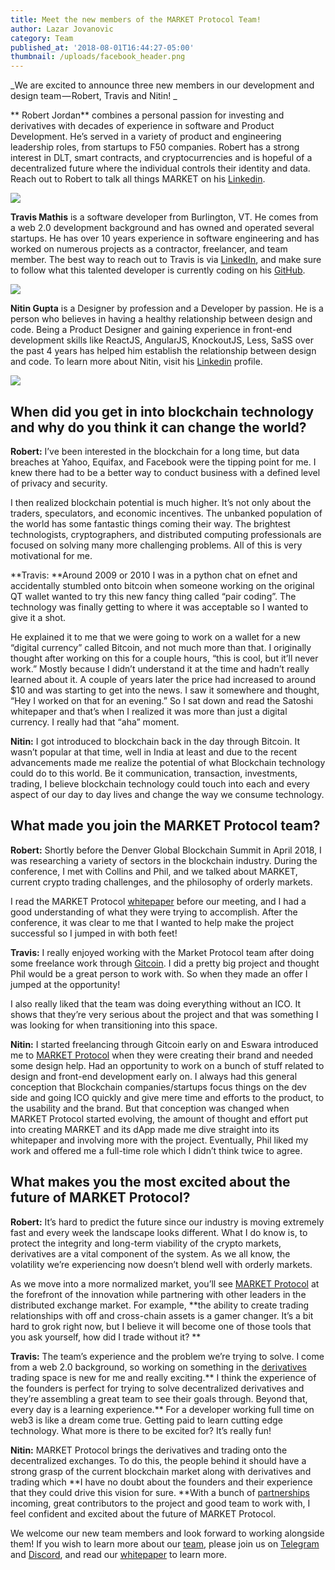 ```yaml
---
title: Meet the new members of the MARKET Protocol Team!
author: Lazar Jovanovic
category: Team
published_at: '2018-08-01T16:44:27-05:00'
thumbnail: /uploads/facebook_header.png
---
```

_We are excited to announce three new members in our development and design team — Robert, Travis and Nitin!_

**Robert Jordan** combines a personal passion for investing and derivatives with decades of experience in software and Product Development. He’s served in a variety of product and engineering leadership roles, from startups to F50 companies. Robert has a strong interest in DLT, smart contracts, and cryptocurrencies and is hopeful of a decentralized future where the individual controls their identity and data. Reach out to Robert to talk all things MARKET on his [Linkedin](https://www.linkedin.com/in/jrobertjordan/).

![](/uploads/robert-copy.png)

**Travis Mathis** is a software developer from Burlington, VT. He comes from a web 2.0 development background and has owned and operated several startups. He has over 10 years experience in software engineering and has worked on numerous projects as a contractor, freelancer, and team member. The best way to reach out to Travis is via [LinkedIn](https://www.linkedin.com/in/travis-mathis-43443b16/), and make sure to follow what this talented developer is currently coding on his [GitHub](https://github.com/travisdmathis).

![](/uploads/travis-copy.png)

**Nitin Gupta** is a Designer by profession and a Developer by passion. He is a person who believes in having a healthy relationship between design and code. Being a Product Designer and gaining experience in front-end development skills like ReactJS, AngularJS, KnockoutJS, Less, SaSS over the past 4 years has helped him establish the relationship between design and code. To learn more about Nitin, visit his [Linkedin](https://www.linkedin.com/in/nitinrgupta31/) profile.

![](/uploads/nitin-copy.png)



## When did you get in into blockchain technology and why do you think it can change the world?

**Robert:** I’ve been interested in the blockchain for a long time, but data breaches at Yahoo, Equifax, and Facebook were the tipping point for me. I knew there had to be a better way to conduct business with a defined level of privacy and security.

I then realized blockchain potential is much higher. It’s not only about the traders, speculators, and economic incentives. The unbanked population of the world has some fantastic things coming their way. The brightest technologists, cryptographers, and distributed computing professionals are focused on solving many more challenging problems. All of this is very motivational for me.

**Travis: **Around 2009 or 2010 I was in a python chat on efnet and accidentally stumbled onto bitcoin when someone working on the original QT wallet wanted to try this new fancy thing called “pair coding”. The technology was finally getting to where it was acceptable so I wanted to give it a shot.

He explained it to me that we were going to work on a wallet for a new “digital currency” called Bitcoin, and not much more than that. I originally thought after working on this for a couple hours, “this is cool, but it’ll never work.” Mostly because I didn’t understand it at the time and hadn’t really learned about it. A couple of years later the price had increased to around $10 and was starting to get into the news. I saw it somewhere and thought, “Hey I worked on that for an evening.” So I sat down and read the Satoshi whitepaper and that’s when I realized it was more than just a digital currency. I really had that “aha” moment.

**Nitin:** I got introduced to blockchain back in the day through Bitcoin. It wasn’t popular at that time, well in India at least and due to the recent advancements made me realize the potential of what Blockchain technology could do to this world. Be it communication, transaction, investments, trading, I believe blockchain technology could touch into each and every aspect of our day to day lives and change the way we consume technology.

## What made you join the MARKET Protocol team?

**Robert:** Shortly before the Denver Global Blockchain Summit in April 2018, I was researching a variety of sectors in the blockchain industry. During the conference, I met with Collins and Phil, and we talked about MARKET, current crypto trading challenges, and the philosophy of orderly markets.

I read the MARKET Protocol [whitepaper](https://marketprotocol.io/assets/MARKET_Protocol-Whitepaper.pdf) before our meeting, and I had a good understanding of what they were trying to accomplish. After the conference, it was clear to me that I wanted to help make the project successful so I jumped in with both feet!

**Travis:** I really enjoyed working with the Market Protocol team after doing some freelance work through [Gitcoin](https://medium.com/gitcoin/gitcoin-testimonials-market-protocol-722dbb263d19). I did a pretty big project and thought Phil would be a great person to work with. So when they made an offer I jumped at the opportunity!

I also really liked that the team was doing everything without an ICO. It shows that they’re very serious about the project and that was something I was looking for when transitioning into this space.

**Nitin:** I started freelancing through Gitcoin early on and Eswara introduced me to [MARKET Protocol](https://marketprotocol.io/) when they were creating their brand and needed some design help. Had an opportunity to work on a bunch of stuff related to design and front-end development early on. I always had this general conception that Blockchain companies/startups focus things on the dev side and going ICO quickly and give mere time and efforts to the product, to the usability and the brand. But that conception was changed when MARKET Protocol started evolving, the amount of thought and effort put into creating MARKET and its dApp made me dive straight into its whitepaper and involving more with the project. Eventually, Phil liked my work and offered me a full-time role which I didn’t think twice to agree.

## What makes you the most excited about the future of MARKET Protocol?

**Robert:** It’s hard to predict the future since our industry is moving extremely fast and every week the landscape looks different. What I do know is, to protect the integrity and long-term viability of the crypto markets, derivatives are a vital component of the system. As we all know, the volatility we’re experiencing now doesn’t blend well with orderly markets.

As we move into a more normalized market, you’ll see [MARKET Protocol](https://marketprotocol.io/) at the forefront of the innovation while partnering with other leaders in the distributed exchange market. For example, **the ability to create trading relationships with off and cross-chain assets is a gamer changer. It’s a bit hard to grok right now, but I believe it will become one of those tools that you ask yourself, how did I trade without it?**

**Travis:** The team’s experience and the problem we’re trying to solve. I come from a web 2.0 background, so working on something in the [derivatives](https://medium.com/market-protocol/why-derivatives-cb65de0cd528) trading space is new for me and really exciting.** I think the experience of the founders is perfect for trying to solve decentralized derivatives and they’re assembling a great team to see their goals through. Beyond that, every day is a learning experience.** For a developer working full time on web3 is like a dream come true. Getting paid to learn cutting edge technology. What more is there to be excited for? It’s really fun!

**Nitin:** MARKET Protocol brings the derivatives and trading onto the decentralized exchanges. To do this, the people behind it should have a strong grasp of the current blockchain market along with derivatives and trading which **I have no doubt about the founders and their experience that they could drive this vision for sure. **With a bunch of [partnerships](https://marketprotocol.io/partners) incoming, great contributors to the project and good team to work with, I feel confident and excited about the future of MARKET Protocol.

We welcome our new team members and look forward to working alongside them! If you wish to learn more about our [team](https://marketprotocol.io/team), please join us on [Telegram](htttps://t.me/Market_Protocol_Chat) and [Discord](https://marketprotocol.io/discord), and read our [whitepaper](https://marketprotocol.io/whitepaper) to learn more.
